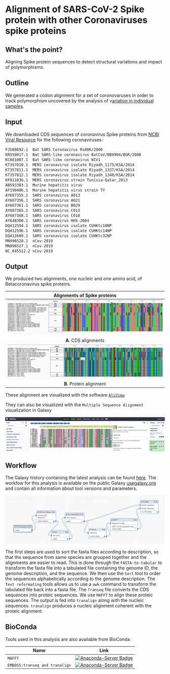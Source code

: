 # Alignment of SARS-CoV-2 Spike protein with other Coronaviruses spike proteins

## What's the point?

Aligning Spike protein sequences to detect structural variations and impact of polymorphisms.

## Outline

We generated a codon alignment for a set of coronovaruses in order to track polymorphism uncovered by the analysis of v[ariation in individual samples](https://github.com/galaxyproject/SARS-CoV-2/tree/master/Variation). 


## Input

We downloaded CDS sequences of coronavirus Spike proteins from [NCBI Viral Resource](https://www.ncbi.nlm.nih.gov/labs/virus/vssi/#/virus?SeqType_s=Nucleotide&VirusLineage_ss=SARS-CoV-2,%20taxid:2697049) for the following coronaviruses:

```
FJ588692.1	Bat SARS Coronavirus Rs806/2006
KR559017.1	Bat SARS-like coronavirus BatCoV/BB9904/BGR/2008
KC881007.1	Bat SARS-like coronavirus WIV1
KT357810.1	MERS coronavirus isolate Riyadh_1175/KSA/2014
KT357811.1	MERS coronavirus isolate Riyadh_1337/KSA/2014
KT357812.1	MERS coronavirus isolate Riyadh_1340/KSA/2014
KF811036.1	MERS coronavirus strain Tunisia-Qatar_2013
AB593383.1	Murine hepatitis virus
AF190406.1	Murine hepatitis virus strain TY
AY687355.1	SARS coronavirus A013
AY687356.1	SARS coronavirus A021
AY687361.1	SARS coronavirus B029
AY687365.1	SARS coronavirus C013
AY687368.1	SARS coronavirus C018
AY648300.1	SARS coronavirus HHS-2004
DQ412594.1	SARS coronavirus isolate CUHKtc10NP
DQ412596.1	SARS coronavirus isolate CUHKtc14NP
DQ412609.1	SARS coronavirus isolate CUHKtc32NP
MN996528.1	nCov-2019
MN996527.1	nCov-2019
NC_045512.2	nCov-2019
```

## Output

We produced two alignments, one nucleic and one amino acid, of Betacoronavirus spike proteins.

| Alignments of Spike proteins |
|:-------------------------------:|
| ![Nucleic Alignment of Spike proteins](Spike_CDS_Alignment.png)|
| **A**. CDS alignments |
| ![Proteic Alignment of Spike proteins](Spike_Protein_Alignment.png)|
| **B**. Protein alignment|

These alignment are visualized with the software [`AliView`](https://github.com/AliView/AliView)

They can also be visualized with the `Multiple Sequence Alignment` visualization in Galaxy

![Visualization of amino acid alignment in Galaxy](align_galaxy_viz.png)

## Workflow

The Galaxy history containing the latest analysis can be found [here](https://usegalaxy.org/u/delphinel/h/coronavirus-spike-proteins-alignments). The workfow for this analysis is available on the public Galaxy [usegalaxy.org](https://usegalaxy.org/u/delphinel/w/cov-alignment) and contain all information about tool versions and parameters.

![Analysis Workflow](Workflow_snapshot.png)

The first steps are used to sort the fasta files according to description, so that the sequence from same species are grouped together and the alignments are easier to read. This is done through the `FASTA-to-tabular` to transform the fasta file into a tabulated file containing the genome ID, the genome description, and the sequence. We then use the `Sort` tool to order the sequences alphabetically according to the genome description. The `Text reformating` tools allows us to use a `awk` command to transform the tabulated file back into a fasta file.
The `Transeq`  file converts the CDS sequences into proteic sequences. We use `MAFFT` to align these proteic sequences. The output is fed into `tranalign` along with the nucleic sequences. `tranalign` produces a nucleic alignment coherent with the proteic alignment.

## BioConda

Tools used in this analysis are also available from BioConda:

| Name | Link |
|------|----------------|
| `MAFFT` | [![Anaconda-Server Badge](https://anaconda.org/bioconda/mafft/badges/version.svg)](https://anaconda.org/bioconda/mafft) |
| `EMBOSS:transeq and tranalign` | [![Anaconda-Server Badge](https://anaconda.org/bioconda/emboss/badges/version.svg)](https://anaconda.org/bioconda/emboss) |
